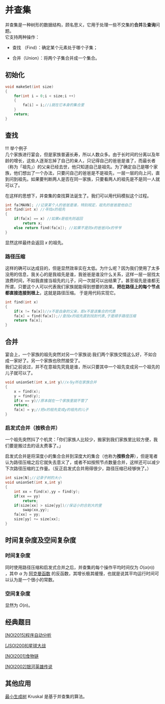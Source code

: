 # 并查集

并查集是一种树形的数据结构，顾名思义，它用于处理一些不交集的**合并**及**查询**问题。  
它支持两种操作：

- 查找 （Find）：确定某个元素处于哪个子集；

- 合并（Union）：将两个子集合并成一个集合。

## 初始化  

```cpp
void makeSet(int size)
{
    for(int i = 0;i < size;i ++)
    {
        fa[i] = i;//i就在它本身的集合里
    }
    return;
}
```

## 查找

!!! 举个例子   
几个家族进行宴会，但是家族普遍长寿，所以人数众多。由于长时间的分离以及年龄的增长，这些人逐渐忘掉了自己的亲人，只记得自己的爸爸是谁了，而最长者（称为「祖先」）的父亲已经去世，他只知道自己是祖先。为了确定自己是哪个家族，他们想出了一个办法，只要问自己的爸爸是不是祖先，一层一层的向上问，直到问到祖先。如果要判断两人是否在同一家族，只要看两人的祖先是不是同一人就可以了。  

在这样的思想下，并查集的查找算法诞生了。我们可以用代码模拟这个过程。

```cpp
int fa[MAXN]; //记录某个人的爸爸是谁，特别规定，祖先的爸爸是他自己
int find(int x) //寻找x的祖先
{
    if(fa[x] == x) //如果x是祖先则返回
        return x;
    else return find(fa[x]); //如果不是则x的爸爸问x的爷爷
}
```

显然这样最终会返回 $x$ 的祖先。

### 路径压缩

这样的确可以达成目的，但是显然效率实在太低。为什么呢？因为我们使用了太多没用的信息，我关心的是我祖先是谁，我爸爸是谁没什么关系，这样一层一层找太浪费时间，不如我直接当祖先的儿子，问一次就可以出结果了。甚至祖先是谁都无所谓，只要这个人可以代表我们家族就能得到想要的效果。**把在路径上的每个节点都直接连接到根上**，这就是路径压缩。 
于是用代码实现它。

```cpp
int find(int x)
{
    if(x != fa[x])//x不是自身的父亲，即x不是该集合的代表
    fa[x] = find(fa[x]);//查找x的祖先直到找到代表,于是顺手路径压缩
    return fa[x];
}
```

## 合并

宴会上，一个家族的祖先突然对另一个家族说:我们两个家族交情这么好，不如合成一家好了。另一个家族也欣然接受了。  
我们之前说过，并不在意祖先究竟是谁，所以只要其中一个祖先变成另一个祖先的儿子就可以了。

```cpp
void unionSet(int x,int y)//x与y所在家族合并
{
    x = find(x);
    y = find(y);
    if(x == y)//原本就在一个家族里就不管了
    return;
    fa[x] = y;//把x的祖先变成y的祖先的儿子
}
```

### 启发式合并（按秩合并）

一个祖先突然抖了个机灵：「你们家族人比较少，搬家到我们家族里比较方便，我们要是搬过去的话太费事了。」  

启发式合并是将深度小的集合合并到深度大的集合（也称为**按秩合并**），但是笔者认为路径压缩之后它就失去意义了，或者不如按照节点数量合并，这样还可以减少下次路径压缩的工作量。（反正启发式合并用得很少，路径压缩已经够快了。）

```cpp
int size[N];//记录子树的大小
void unionSet(int x,int y)
{
    int xx = find(x),yy = find(y);
    if(xx == yy)
        return;
    if(size[xx] > size[yy])//保证小的合到大的里
        swap(xx,yy);
    fa[xx] = yy;
    size[yy] += size[xx];
}
```

## 时间复杂度及空间复杂度

### 时间复杂度

同时使用路径压缩和启发式合并之后，并查集的每个操作平均时间仅为 $O(\alpha(n))$ ，其中 $\alpha$ 为 [阿克曼函数](https://en.wikipedia.org/wiki/Ackermann_function) 的反函数，其增长极其缓慢，也就是说其平均运行时间可以认为是一个很小的常数。 

### 空间复杂度

显然为 $O(n)$。

## 经典题目

[[NOI2015]程序自动分析](https://www.lydsy.com/JudgeOnline/problem.php?id=4195)

[[JSOI2008]星球大战](https://www.lydsy.com/JudgeOnline/problem.php?id=1015)

[[NOI2001]食物链](https://www.luogu.org/problemnew/show/P2024)

[[NOI2002]银河英雄传说](https://www.luogu.org/problemnew/show/P1196)

## 其他应用

[最小生成树](/graph/mst) Kruskal 是基于并查集的算法。
